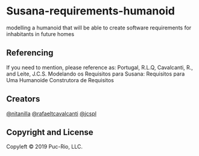 # Susana-requirements-humanoid
modelling a humanoid that will be able to create software requirements for inhabitants in future homes


## Referencing
If you need to mention, please reference as: 
Portugal, R.L.Q, Cavalcanti, R., and Leite, J.C.S. Modelando os Requisitos para Susana: Requisitos para Uma Humanoide Construtora de Requisitos

## Creators
[@nitanilla](https://github.com/nitanilla)
[@rafaeltcavalcanti](https://github.com/rafaeltcavalcanti)
[@jcspl](https://github.com/jcspl)

## Copyright and License
Copyleft © 2019 Puc-Rio, LLC.  
